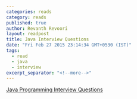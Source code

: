 ```yaml
---
categories: reads
category: reads
published: true
author: Revanth Revoori
layout: readpost
title: Java Interview Questions
date: "Fri Feb 27 2015 23:14:34 GMT+0530 (IST)"
tags: 
  - read
  - java
  - interview
excerpt_separator: "<!--more-->"
---
```





<a class="embedly-card" href="http://www.bullraider.com/java/core-java/33-interview-questions">Java Programming Interview Questions  <i class="fa fa-external-link"></i></a>
<!--more-->
